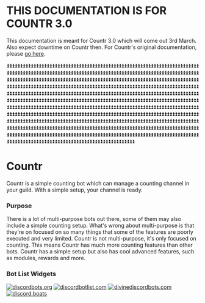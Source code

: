 # THIS DOCUMENTATION IS FOR COUNTR 3.0
This documentation is meant for Countr 3.0 which will come out 3rd March. Also expect downtime on Countr then.
For Countr's original documentation, please [go here](https://promise.js.org/countr-old).

⏫⏫⏫⏫⏫⏫⏫⏫⏫⏫⏫⏫⏫⏫⏫⏫⏫⏫⏫⏫⏫⏫⏫⏫⏫⏫⏫⏫⏫⏫⏫⏫⏫⏫⏫⏫⏫⏫⏫⏫⏫⏫⏫⏫⏫⏫⏫⏫⏫⏫⏫⏫⏫⏫⏫⏫⏫⏫⏫⏫⏫⏫⏫⏫⏫⏫⏫⏫⏫⏫⏫⏫⏫⏫⏫⏫⏫⏫⏫⏫⏫⏫⏫⏫⏫⏫⏫⏫⏫⏫⏫⏫⏫⏫⏫⏫⏫⏫⏫⏫⏫⏫⏫⏫⏫⏫⏫⏫⏫⏫⏫⏫⏫⏫⏫⏫⏫⏫⏫⏫⏫⏫⏫⏫⏫⏫⏫⏫⏫⏫⏫⏫⏫⏫⏫⏫⏫⏫⏫⏫⏫⏫⏫⏫⏫⏫⏫⏫⏫⏫⏫⏫⏫⏫⏫⏫⏫⏫⏫⏫⏫⏫⏫⏫⏫⏫⏫⏫⏫⏫⏫⏫⏫⏫⏫⏫⏫⏫⏫⏫⏫⏫⏫⏫⏫⏫⏫⏫⏫⏫⏫⏫⏫⏫⏫⏫⏫⏫⏫⏫⏫⏫⏫⏫⏫⏫⏫⏫⏫⏫⏫⏫⏫⏫⏫⏫⏫⏫⏫⏫⏫⏫⏫⏫⏫⏫⏫⏫⏫⏫⏫⏫⏫⏫⏫⏫⏫⏫⏫⏫⏫⏫⏫⏫⏫⏫⏫⏫⏫⏫⏫⏫⏫⏫⏫⏫⏫⏫⏫⏫⏫⏫⏫⏫⏫⏫⏫⏫⏫⏫⏫⏫⏫⏫⏫⏫⏫⏫⏫⏫⏫⏫⏫⏫⏫⏫⏫⏫⏫⏫⏫⏫⏫⏫⏫⏫⏫⏫⏫⏫⏫⏫⏫⏫⏫⏫⏫⏫⏫⏫⏫⏫⏫⏫⏫⏫⏫⏫⏫⏫⏫⏫⏫⏫⏫⏫⏫⏫⏫⏫⏫⏫⏫⏫⏫⏫⏫⏫⏫⏫⏫⏫⏫⏫⏫⏫⏫⏫⏫⏫⏫⏫⏫⏫⏫⏫⏫⏫⏫⏫⏫⏫⏫⏫⏫⏫⏫⏫⏫⏫⏫⏫⏫⏫⏫⏫⏫⏫⏫⏫⏫⏫⏫⏫⏫⏫⏫⏫⏫⏫⏫⏫⏫⏫⏫⏫⏫⏫⏫⏫⏫⏫⏫⏫⏫⏫⏫⏫⏫⏫⏫⏫⏫⏫⏫⏫⏫⏫⏫⏫⏫⏫⏫⏫⏫⏫⏫⏫⏫⏫⏫⏫⏫⏫⏫⏫⏫⏫⏫⏫⏫⏫⏫⏫⏫⏫⏫⏫⏫⏫⏫⏫⏫⏫⏫⏫⏫⏫⏫⏫⏫⏫⏫⏫⏫⏫⏫⏫⏫⏫⏫⏫⏫⏫⏫⏫⏫⏫⏫⏫⏫⏫⏫⏫⏫⏫⏫⏫⏫⏫⏫⏫⏫⏫⏫⏫⏫⏫⏫⏫⏫⏫⏫⏫⏫⏫⏫⏫⏫⏫⏫⏫⏫⏫⏫⏫⏫⏫⏫⏫⏫⏫⏫⏫⏫⏫⏫⏫⏫⏫⏫⏫⏫⏫⏫⏫⏫⏫⏫⏫⏫⏫⏫⏫⏫⏫⏫⏫⏫⏫⏫⏫⏫⏫⏫⏫⏫⏫⏫⏫⏫⏫⏫⏫⏫⏫⏫⏫⏫⏫⏫⏫⏫⏫⏫⏫⏫⏫⏫⏫⏫⏫⏫⏫⏫⏫⏫⏫⏫⏫⏫⏫⏫⏫⏫⏫⏫⏫⏫⏫⏫⏫⏫⏫⏫⏫⏫⏫⏫⏫⏫⏫⏫⏫⏫⏫⏫⏫⏫⏫⏫⏫⏫⏫⏫⏫⏫⏫⏫⏫⏫⏫⏫⏫⏫⏫⏫⏫⏫⏫⏫⏫⏫⏫⏫⏫⏫⏫⏫⏫⏫⏫⏫⏫⏫⏫⏫⏫⏫⏫⏫⏫⏫⏫⏫⏫⏫⏫⏫⏫⏫⏫⏫⏫⏫⏫⏫⏫⏫⏫⏫⏫⏫⏫⏫⏫⏫⏫⏫⏫⏫⏫⏫⏫⏫⏫⏫⏫⏫⏫⏫⏫⏫⏫⏫⏫⏫⏫⏫⏫⏫⏫⏫⏫⏫⏫⏫⏫⏫⏫⏫⏫⏫⏫⏫⏫⏫⏫⏫⏫⏫⏫⏫⏫⏫⏫⏫⏫⏫⏫⏫⏫⏫⏫⏫⏫⏫⏫⏫⏫⏫⏫⏫⏫⏫⏫⏫⏫⏫⏫⏫⏫⏫⏫⏫⏫⏫⏫⏫⏫⏫⏫⏫⏫⏫⏫⏫⏫⏫⏫⏫⏫⏫⏫⏫⏫⏫⏫⏫⏫⏫⏫⏫⏫⏫⏫⏫⏫⏫⏫⏫⏫⏫⏫⏫⏫⏫⏫⏫⏫⏫⏫⏫⏫⏫⏫⏫⏫⏫⏫⏫⏫⏫⏫⏫⏫⏫⏫⏫⏫⏫⏫⏫⏫⏫⏫⏫⏫⏫⏫

# Countr
Countr is a simple counting bot which can manage a counting channel in your guild. With a simple setup, your channel is ready.

### Purpose
There is a lot of multi-purpose bots out there, some of them may also include a simple counting setup. What's wrong about multi-purpose is that they're on focused on so many things that some of the features are poorly executed and very limited. Countr is not multi-purpose, it's only focused on counting. This means Countr has much more counting features than other bots. Countr has a simple setup but also has cool advanced features, such as modules, rewards and more.

### Bot List Widgets

[![discordbots.org](https://discordbots.org/api/widget/467377486141980682.svg)](https://discordbots.org/bot/countr)
[![discordbotlist.com](https://discordbotlist.com/bots/467377486141980682/widget)](https://discordbotlist.com/bots/467377486141980682)
[![divinediscordbots.com](https://divinediscordbots.com/api/widget/467377486141980682.svg)](https://divinediscordbots.com/bots/467377486141980682)
[![discord.boats](https://discord.boats/api/widget/countr)](https://discord.boats/bot/countr)